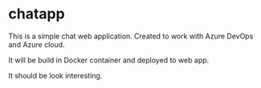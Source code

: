 # chatapp

This is a simple chat web application. Created to work with Azure DevOps and Azure cloud.

It will be build in Docker container and deployed to web app.

It should be look interesting.
